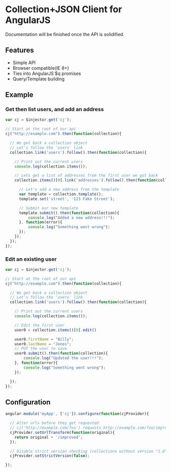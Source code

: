 # Collection+JSON Client for AngularJS

Documentation will be finished once the API is solidified.

## Features

* Simple API
* Browser compatible(IE 8+)
* Ties into AngularJS $q promises
* Query/Template building


## Example

### Get then list users, and add an address

```js
var cj = $injector.get('cj');

// Start at the root of our api
cj("http://example.com").then(function(collection){

  // We get back a collection object
  // Let's follow the 'users' link
  collection.link('users').follow().then(function(collection){

    // Print out the current users
    console.log(collection.items());

    // Lets get a list of addresses from the first user we got back
    collection.items()[0].link('addresses').follow().then(function(collection){

      // Let's add a new address from the template
      var template = collection.template();
      template.set('street', '123 Fake Street');

      // Submit our new template
      template.submit().then(function(collection){
          console.log("Added a new address!!!");
      }, function(error){
          console.log("Something went wrong");
      });
    });
  });
});
```

### Edit an existing user

```js
var cj = $injector.get('cj');

// Start at the root of our api
cj("http://example.com").then(function(collection){

  // We get back a collection object
  // Let's follow the 'users' link
  collection.link('users').follow().then(function(collection){

    // Print out the current users
    console.log(collection.items());

    // Edit the first user
    user0 = collection.items()[0].edit()

    user0.firstName = "Billy";
    user0.lastName = "Jones";
    // PUT the user to save
    user0.submit().then(function(collection){
        console.log("Updated the user!!!");
    }, function(error){
        console.log("Something went wrong");
    });

  });
});
```

## Configuration

```js
angular.module('myApp', ['cj']).configure(function(cjProvider){

  // Alter urls before they get requested
  // cj('http://example.com/foo') requests http://example.com/foo/improved
  cjProvider.setUrlTransform(function(original){
    return original + '/improved';
  });

  // Disable strict version checking (collections without version "1.0")
  cjProvider.setStrictVersion(false);

});
```
